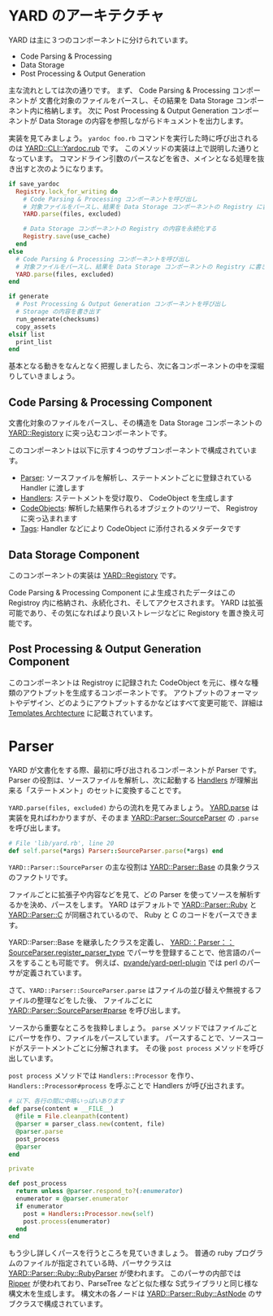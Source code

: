 # YARD のアーキテクチャ

YARD は主に３つのコンポーネントに分けられています。

* Code Parsing & Processing
* Data Storage
* Post Processing & Output Generation

主な流れとしては次の通りです。
まず、 Code Parsing & Processing コンポーネントが
文書化対象のファイルをパースし、その結果を Data Storage コンポーネント内に格納します。
次に Post Processing & Output Generation コンポーネントが
Data Storage の内容を参照しながらドキュメントを出力します。

実装を見てみましょう。 `yardoc foo.rb` コマンドを実行した時に呼び出されるのは
[YARD::CLI::Yardoc.rub](http://www.rubydoc.info/gems/yard/YARD/CLI/Yardoc#run-instance_method)
です。
このメソッドの実装は上で説明した通りとなっています。
コマンドライン引数のパースなどを省き、メインとなる処理を抜き出すと次のようになります。

```rb
if save_yardoc
  Registry.lock_for_writing do
    # Code Parsing & Processing コンポーネントを呼び出し
    # 対象ファイルをパースし、結果を Data Storage コンポーネントの Registry に書き込む
    YARD.parse(files, excluded)

    # Data Storage コンポーネントの Registry の内容を永続化する
    Registry.save(use_cache)
  end
else
  # Code Parsing & Processing コンポーネントを呼び出し
  # 対象ファイルをパースし、結果を Data Storage コンポーネントの Registry に書き込む
  YARD.parse(files, excluded)
end

if generate
  # Post Processing & Output Generation コンポーネントを呼び出し
  # Storage の内容を書き出す
  run_generate(checksums)
  copy_assets
elsif list
  print_list
end
```

基本となる動きをなんとなく把握しましたら、次に各コンポーネントの中を深堀りしていきましょう。

## Code Parsing & Processing Component

文書化対象のファイルをパースし、その構造を Data Storage コンポーネントの
[YARD::Registory](http://www.rubydoc.info/gems/yard/YARD/Registry)
に突っ込むコンポーネントです。

このコンポーネントは以下に示す４つのサブコンポーネントで構成されています。

* [Parser](http://www.rubydoc.info/gems/yard/file/docs/Parser.md): ソースファイルを解析し、ステートメントごとに登録されている Handler に渡します
* [Handlers](http://www.rubydoc.info/gems/yard/file/docs/Handlers.md): ステートメントを受け取り、 CodeObject を生成します
* [CodeObjects](http://www.rubydoc.info/gems/yard/file/docs/CodeObjects.md): 解析した結果作られるオブジェクトのツリーで、 Registroy に突っ込まれます
* [Tags](http://www.rubydoc.info/gems/yard/file/docs/Tags.md): Handler などにより CodeObject に添付されるメタデータです

## Data Storage Component

このコンポーネントの実装は
[YARD::Registory](http://www.rubydoc.info/gems/yard/YARD/Registry)
です。

Code Parsing & Processing Component によ生成されたデータはこの Registroy 内に格納され、永続化され、そしてアクセスされます。
YARD は拡張可能であり、その気になればより良いストレージなどに Registory を置き換え可能です。

## Post Processing & Output Generation Component

このコンポーネントは Registroy に記録された CodeObject を元に、様々な種類のアウトプットを生成するコンポーネントです。
アウトプットのフォーマットやデザイン、どのようにアウトプットするかなどはすべて変更可能で、詳細は
[Templates Archtecture](http://www.rubydoc.info/gems/yard/file/docs/Templates.md)
に記載されています。

# Parser

YARD が文書化をする際、最初に呼び出されるコンポーネントが Parser です。
Parser の役割は、ソースファイルを解析し、次に起動する
[Handlers](http://www.rubydoc.info/gems/yard/file/docs/Handlers.md)
が理解出来る「ステートメント」のセットに変換することです。

`YARD.parse(files, excluded)` からの流れを見てみましょう。
[YARD.parse](http://www.rubydoc.info/gems/yard/YARD#parse-class_method) は実装を見ればわかりますが、そのまま
[YARD::Parser::SourceParser](http://www.rubydoc.info/gems/yard/YARD/Parser/SourceParser) の `.parse` を呼び出します。

```rb
# File 'lib/yard.rb', line 20
def self.parse(*args) Parser::SourceParser.parse(*args) end
```

`YARD::Parser::SourceParser` の主な役割は
[YARD::Parser::Base](http://www.rubydoc.info/gems/yard/YARD/Parser/Base)
の具象クラスのファクトリです。

ファイルごとに拡張子や内容などを見て、どの Parser を使ってソースを解析するかを決め、パースをします。
YARD はデフォルトで
[YARD::Parser::Ruby](http://www.rubydoc.info/gems/yard/YARD/Parser/Ruby)
と
[YARD::Parser::C](http://www.rubydoc.info/gems/yard/YARD/Parser/C)
が同梱されているので、 Ruby と C のコードをパースできます。

YARD::Parser::Base を継承したクラスを定義し、
[YARD:：Parser：：SourceParser.register_parser_type](http://www.rubydoc.info/gems/yard/YARD/Parser/SourceParser#register_parser_type-class_method)
でパーサを登録することで、他言語のパースをすることも可能です。
例えば、[pvande/yard-perl-plugin](https://github.com/pvande/yard-perl-plugin) では perl のパーサが定義されています。

さて、`YARD::Parser::SourceParser.parse` はファイルの並び替えや無視するファイルの整理などをした後、
ファイルごとに
[YARD::Parser::SourceParser#parse](http://www.rubydoc.info/gems/yard/YARD%2FParser%2FSourceParser:parse)
を呼び出します。

ソースから重要なところを抜粋しましょう。
`parse` メソッドではファイルごとにパーサを作り、ファイルをパースしています。
パースすることで、ソースコードがステートメントごとに分解されます。
その後 `post process` メソッドを呼び出しています。

`post process` メソッドでは `Handlers::Processor` を作り、
`Handlers::Processor#process` を呼ぶことで Handlers が呼び出されます。

```rb
# 以下、各行の間に中略いっぱいあります
def parse(content = __FILE__)
  @file = File.cleanpath(content)
  @parser = parser_class.new(content, file)
  @parser.parse
  post_process
  @parser
end

private

def post_process
  return unless @parser.respond_to?(:enumerator)
  enumerator = @parser.enumerator
  if enumerator
    post = Handlers::Processor.new(self)
    post.process(enumerator)
  end
end
```

もう少し詳しくパースを行うところを見ていきましょう。
普通の ruby プログラムのファイルが指定されている時、パーサクラスは
[YARD::Parser::Ruby::RubyParser](http://www.rubydoc.info/gems/yard/YARD/Parser/Ruby/RubyParser) が使われます。
このパーサの内部では
[Ripper](https://docs.ruby-lang.org/ja/latest/class/Ripper.html)
が使われており、ParseTree などと似た様な S式ライブラリと同じ様な構文木を生成します。
構文木の各ノードは
[YARD::Parser::Ruby::AstNode](http://www.rubydoc.info/gems/yard/YARD/Parser/Ruby/AstNode)
のサブクラスで構成されています。
